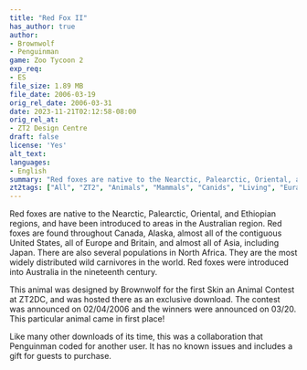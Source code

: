 ```yaml
---
title: "Red Fox II"
has_author: true
author:
- Brownwolf
- Penguinman
game: Zoo Tycoon 2
exp_req:
- ES
file_size: 1.89 MB
file_date: 2006-03-19
orig_rel_date: 2006-03-31
date: 2023-11-21T02:12:58-08:00
orig_rel_at: 
- ZT2 Design Centre
draft: false
license: 'Yes'
alt_text:
languages:
- English
summary: "Red foxes are native to the Nearctic, Palearctic, Oriental, and Ethiopian regions, and have been introduced to areas in the Australian region."
zt2tags: ["All", "ZT2", "Animals", "Mammals", "Canids", "Living", "Eurasian" ]
---
```

Red foxes are native to the Nearctic, Palearctic, Oriental, and Ethiopian regions, and have been introduced to areas in the Australian region. Red foxes are found throughout Canada, Alaska, almost all of the contiguous United States, all of Europe and Britain, and almost all of Asia, including Japan. There are also several populations in North Africa. They are the most widely distributed wild carnivores in the world. Red foxes were introduced into Australia in the nineteenth century.

This animal was designed by Brownwolf for the first Skin an Animal Contest at ZT2DC, and was hosted there as an exclusive download. The contest was announced on 02/04/2006 and the winners were announced on 03/20. This particular animal came in first place!

Like many other downloads of its time, this was a collaboration that Penguinman coded for another user. It has no known issues and includes a gift for guests to purchase.